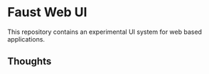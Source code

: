 # Faust Web UI

This repository contains an experimental UI system for web based applications.

## Thoughts
